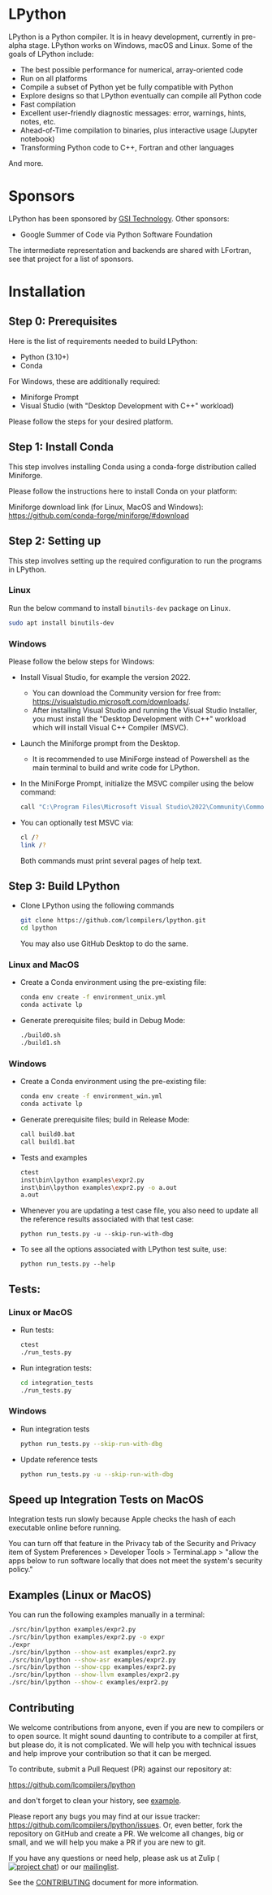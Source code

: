 # LPython

LPython is a Python compiler. It is in heavy development, currently in pre-alpha stage. LPython works on Windows, macOS and Linux. Some of the goals of LPython include:

- The best possible performance for numerical, array-oriented code
- Run on all platforms
- Compile a subset of Python yet be fully compatible with Python
- Explore designs so that LPython eventually can compile all Python code
- Fast compilation
- Excellent user-friendly diagnostic messages: error, warnings, hints, notes,
  etc.
- Ahead-of-Time compilation to binaries, plus interactive usage (Jupyter notebook)
- Transforming Python code to C++, Fortran and other languages

And more.

# Sponsors

LPython has been sponsored by [GSI Technology](https://www.gsitechnology.com/).
Other sponsors:

* Google Summer of Code via Python Software Foundation

The intermediate representation and backends are shared with LFortran, see that
project for a list of sponsors.

# Installation

## Step 0: Prerequisites

Here is the list of requirements needed to build LPython:

- Python (3.10+)
- Conda

For Windows, these are additionally required:

- Miniforge Prompt
- Visual Studio (with "Desktop Development with C++" workload)

Please follow the steps for your desired platform.

## Step 1: Install Conda

This step involves installing Conda using a conda-forge distribution called Miniforge.

Please follow the instructions here to install Conda on your platform:

Miniforge download link (for Linux, MacOS and Windows): https://github.com/conda-forge/miniforge/#download

## Step 2: Setting up

This step involves setting up the required configuration to run the programs in LPython.

### Linux

Run the below command to install `binutils-dev` package on Linux.

```bash
sudo apt install binutils-dev
```

### Windows

Please follow the below steps for Windows:

- Install Visual Studio, for example the version 2022.

  - You can download the
    Community version for free from: https://visualstudio.microsoft.com/downloads/.
  - After installing Visual Studio and running the Visual Studio Installer, you must install the "Desktop Development with C++" workload which will install Visual C++ Compiler (MSVC).

- Launch the Miniforge prompt from the Desktop.

  - It is recommended to use MiniForge instead of Powershell as the main terminal to build and write code for LPython.

- In the MiniForge Prompt, initialize the MSVC compiler using the below command:

  ```bash
  call "C:\Program Files\Microsoft Visual Studio\2022\Community\Common7\Tools\VsDevCmd" -arch=x64
  ```

- You can optionally test MSVC via:

  ```bash
  cl /?
  link /?
  ```

  Both commands must print several pages of help text.

## Step 3: Build LPython

- Clone LPython using the following commands

  ```bash
  git clone https://github.com/lcompilers/lpython.git
  cd lpython
  ```

  You may also use GitHub Desktop to do the same.

### Linux and MacOS

- Create a Conda environment using the pre-existing file:

  ```bash
  conda env create -f environment_unix.yml
  conda activate lp
  ```

- Generate prerequisite files; build in Debug Mode:

  ```bash
  ./build0.sh
  ./build1.sh
  ```

### Windows

- Create a Conda environment using the pre-existing file:

  ```bash
  conda env create -f environment_win.yml
  conda activate lp
  ```

- Generate prerequisite files; build in Release Mode:

  ```bash
  call build0.bat
  call build1.bat
  ```

- Tests and examples

  ```bash
  ctest
  inst\bin\lpython examples\expr2.py
  inst\bin\lpython examples\expr2.py -o a.out
  a.out
  ```

- Whenever you are updating a test case file, you also need to update all the reference results associated with that test case:

  ```
  python run_tests.py -u --skip-run-with-dbg
  ```

- To see all the options associated with LPython test suite, use:

  ```
  python run_tests.py --help
  ```

## Tests:

### Linux or MacOS

- Run tests:

  ```bash
  ctest
  ./run_tests.py
  ```

- Run integration tests:

  ```bash
  cd integration_tests
  ./run_tests.py
  ```

### Windows

- Run integration tests

  ```bash
  python run_tests.py --skip-run-with-dbg
  ```

- Update reference tests

  ```bash
  python run_tests.py -u --skip-run-with-dbg
  ```

## Speed up Integration Tests on MacOS

Integration tests run slowly because Apple checks the hash of each
executable online before running.

You can turn off that feature in the Privacy tab of the Security and Privacy item of System Preferences > Developer Tools > Terminal.app > "allow the apps below
to run software locally that does not meet the system's security
policy."

## Examples (Linux or MacOS)

You can run the following examples manually in a terminal:

```bash
./src/bin/lpython examples/expr2.py
./src/bin/lpython examples/expr2.py -o expr
./expr
./src/bin/lpython --show-ast examples/expr2.py
./src/bin/lpython --show-asr examples/expr2.py
./src/bin/lpython --show-cpp examples/expr2.py
./src/bin/lpython --show-llvm examples/expr2.py
./src/bin/lpython --show-c examples/expr2.py
```

## Contributing

We welcome contributions from anyone, even if you are new to compilers or to
open source. It might sound daunting to contribute to a compiler at first, but
please do, it is not complicated. We will help you with technical issues and
help improve your contribution so that it can be merged.

To contribute, submit a Pull Request (PR) against our repository at:

https://github.com/lcompilers/lpython

and don't forget to clean your history, see [example](./doc/src/rebasing.md).

Please report any bugs you may find at our issue tracker:
https://github.com/lcompilers/lpython/issues. Or, even better, fork the
repository on GitHub and create a PR. We welcome all changes, big or small, and
we will help you make a PR if you are new to git.

If you have any questions or need help, please ask us at Zulip ([![project
chat](https://img.shields.io/badge/zulip-join_chat-brightgreen.svg)](https://lfortran.zulipchat.com/))
or our [mailinglist](https://groups.io/g/lfortran).

See the [CONTRIBUTING](CONTRIBUTING.md) document for more information.
